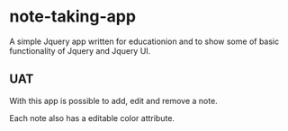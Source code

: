 # note-taking-app

A simple Jquery app written for educationion and to show
some of basic functionality of Jquery and Jquery UI.


## UAT

With this app is possible to add, edit and remove a 
note. 

Each note also has a editable color attribute.


